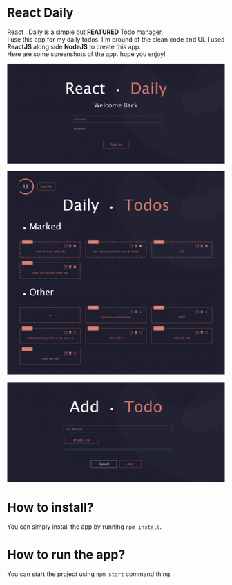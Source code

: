 # React Daily
React . Daily is a simple but **FEATURED** Todo manager.  
I use this app for my daily todos. I'm pround of the clean code and UI. I used **ReactJS** along side **NodeJS** to create this app.  
Here are some screenshots of the app. hope you enjoy!  
  

![Image](./screenshots/ReactDaily01.png)  
  
![Image](./screenshots/ReactDaily02.png)  
  
![Image](./screenshots/ReactDaily03.png)


# How to install?
You can simply install the app by running `npm install`.

# How to run the app?
You can start the project using `npm start` command thing.
